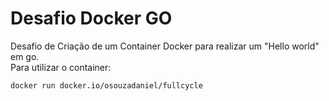 # Desafio Docker GO

Desafio de Criação de um Container Docker para realizar um "Hello world" em go.
<br>
Para utilizar o container: 
```
docker run docker.io/osouzadaniel/fullcycle
```